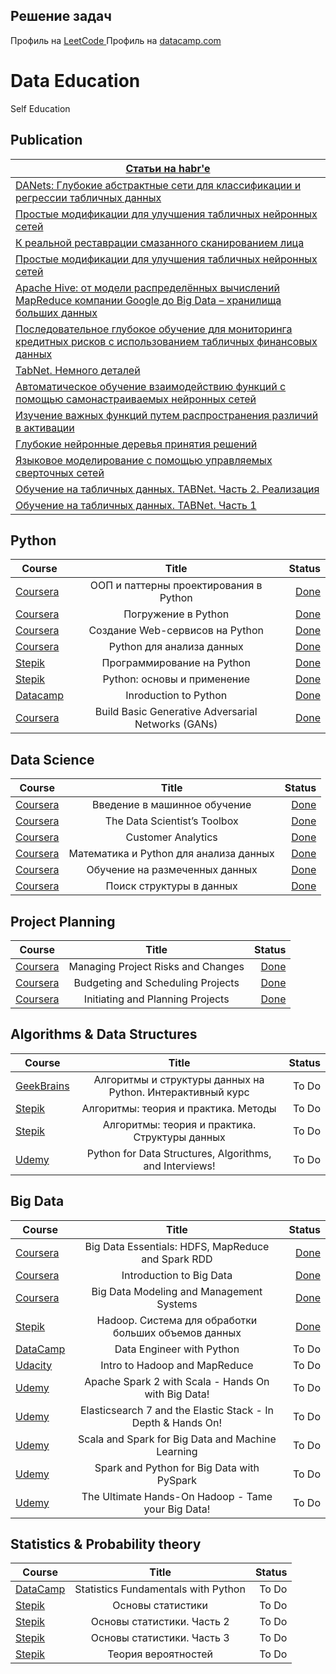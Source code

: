 ## Решение задач


Профиль на <a href="https://leetcode.com/aratenator/"> LeetCode </a>
Профиль на <a href="https://www.datacamp.com/profile/aratenator"> datacamp.com </a>


# Data Education
 Self Education

## Publication
| <a href="https://habr.com/ru/users/ayratgil/posts/"> Статьи на habr'e </a>|
|----|
|<a href="https://habr.com/ru/post/653683/"> DANets: Глубокие абстрактные сети для классификации и регрессии табличных данных </a>|
|<a href="https://habr.com/ru/post/653171/"> Простые модификации для улучшения табличных нейронных сетей </a>|
|<a href="https://habr.com/ru/post/647805/"> К реальной реставрации смазанного сканированием лица </a>|
|<a href="https://habr.com/ru/post/653171/"> Простые модификации для улучшения табличных нейронных сетей </a>|
|<a href="https://habr.com/ru/post/585460/"> Apache Hive: от модели распределённых вычислений MapReduce компании Google до Big Data – хранилища больших данных </a>|
|<a href="https://habr.com/ru/post/542302/"> Последовательное глубокое обучение для мониторинга кредитных рисков с использованием табличных финансовых данных </a>|
|<a href="https://habr.com/ru/post/540736/"> TabNet. Немного деталей </a>|
|<a href="https://habr.com/ru/post/539566/"> Автоматическое обучение взаимодействию функций с помощью самонастраиваемых нейронных сетей </a>|
|<a href="https://habr.com/ru/post/539282/"> Изучение важных функций путем распространения различий в активации </a>|
|<a href="https://habr.com/ru/post/538188/"> Глубокие нейронные деревья принятия решений </a>|
|<a href="https://habr.com/ru/post/537968/"> Языковое моделирование с помощью управляемых сверточных сетей </a>|
|<a href="https://habr.com/ru/post/534252/"> Обучение на табличных данных. TABNet. Часть 2. Реализация </a>|
|<a href="https://habr.com/ru/post/534186/"> Обучение на табличных данных. TABNet. Часть 1 </a>|




## Python
| Course                   | Title                    							                   | Status  |
| ------------------------ |:--------------------------------------------------:| -------:|
| <a href="https://www.coursera.org/learn/oop-patterns-python">Coursera</a>     | ООП и паттерны проектирования в Python  | <a href="https://coursera.org/share/f4bba1b4ed9129894434cdbe50b18023"> Done   </a>|
| <a href="https://www.coursera.org/learn/diving-in-python">Coursera</a>        | Погружение в Python                 			 |  <a href="https://coursera.org/share/76bb5075cd0713139fecfb8ce84b4ff5"> Done </a>   |
| <a href="https://www.coursera.org/learn/diving-in-python">Coursera</a>        | Создание Web-сервисов на Python     			 |  <a href="https://coursera.org/share/f51fee3a4dbb0fe0a729a1739b693e3c">Done </a>  |
| <a href="https://www.coursera.org/learn/python-for-data-science">Coursera</a>     | Python для анализа данных  | <a href="https://coursera.org/share/309c2a06a4f7898afd4b8927434a9c5f"> Done </a>
|<a href="https://stepik.org/course/67/syllabus">Stepik</a>  | Программирование на Python |<a href="https://stepik.org/cert/890330">Done</a>|
|<a href="https://stepik.org/course/512/syllabus">Stepik</a>  | Python: основы и применение |<a href="https://stepik.org/cert/930296">Done</a>|
|<a href="https://app.datacamp.com/learn/courses/intro-to-python-for-data-science">Datacamp</a> | Inroduction to Python | <a href="https://www.datacamp.com/statement-of-accomplishment/course/f8f270b19117a623d11326d0e940c84fa2c736c3">Done</a>|
| <a href="https://www.coursera.org/learn/build-basic-generative-adversarial-networks-gans/home/welcome">Coursera</a>     | Build Basic Generative Adversarial Networks (GANs)  | <a href="https://coursera.org/share/96875be3055e38e04552a7d33bf68861"> Done </a>|

## Data Science
| Course                   | Title                    							                        | Status  |
| ------------------------ |:-------------------------------------------------------:| -------:|
| <a href="https://www.coursera.org/learn/vvedenie-mashinnoe-obuchenie">Coursera</a> | Введение в машинное обучение  |  <a href="https://coursera.org/share/54f89a38f4f9a11f9c4ba281e324a7f6">Done </a>  |
| <a href="https://www.coursera.org/learn/data-scientists-tools">Coursera</a>        | The Data Scientist’s Toolbox  |  <a href="https://coursera.org/share/06439500140806cf87f0a811db140092">Done  </a> |
| <a href="https://www.coursera.org/learn/wharton-customer-analytics">Coursera</a>   | Customer Analytics            |  <a href="https://coursera.org/share/760011532f87299f616cb6cf8d7340aa">Done   </a>|
| <a href="https://www.coursera.org/learn/mathematics-and-python">Coursera</a>   | Математика и Python для анализа данных            |  <a href="https://coursera.org/share/0f9022017f40ba780c192dff8e688bca">Done   </a>|
| <a href="https://www.coursera.org/learn/supervised-learning">Coursera</a>   |  Обучение на размеченных данных          |  <a href="https://coursera.org/share/20651ed1dfc9ee0e5daf16342716b7da">Done   </a>|
| <a href="https://www.coursera.org/learn/unsupervised-learning#about">Coursera</a>   |  Поиск структуры в данных         |  <a href="https://coursera.org/share/af5ae4bc1dc11529f4b11813fd56ac12">Done   </a>|



## Project Planning
| Course                   | Title                    							                   | Status  |
| ------------------------ |:--------------------------------------------------:| -------:|
| <a href="https://www.coursera.org/learn/project-risk-management">Coursera</a> | Managing Project Risks and Changes   |  <a href="https://coursera.org/share/c2160d1afce63d6f5dea9bff008347f8"> Done </a>   |
| <a href="https://www.coursera.org/learn/schedule-projects">Coursera</a>       | Budgeting and Scheduling Projects    |  <a href="https://coursera.org/share/f198cc16be82df90e7044ef8483fc95a"> Done </a>   |
| <a href="https://www.coursera.org/learn/project-planning">Coursera</a>        | Initiating and Planning Projects     |  <a href ="https://coursera.org/share/20525142f1cd7ff236338a184c067cda"> Done </a>  |


## Algorithms & Data Structures
|Course	                   |Title	                             |Status   |
| ------------------------ |:---------------------------------:| -------:|
|<a href="https://geekbrains.ru/courses/513"> GeekBrains</a> 	 | Алгоритмы и структуры данных на Python. Интерактивный курс	        |To Do|
|<a href="https://stepik.org/course/217"> Stepik</a> 	         | Алгоритмы: теория и практика. Методы	                              |To Do|
|<a href="https://stepik.org/course/1547"> Stepik</a> 	        | Алгоритмы: теория и практика. Структуры данных	                    |To Do|
|<a href="https://www.udemy.com/python-for-data-structures-algorithms-and-interviews"> Udemy</a> 	| Python for Data Structures, Algorithms, and Interviews!	|To Do|





## Big Data

|Course	                   |Title	                             |Status   |
| ------------------------ |:---------------------------------:| -------:|
|<a href="https://www.coursera.org/learn/big-data-essentials/home/welcome">Coursera</a>| Big Data Essentials: HDFS, MapReduce and Spark RDD| <a href="https://coursera.org/share/82ed5d2185a3ccf4b4fc471595676d2f"> Done </a>|
|<a href="https://www.coursera.org/learn/big-data-introduction/home/welcome">Coursera</a>|Introduction to Big Data|<a href="https://coursera.org/share/432541b0e618f66e04b2912784216641">Done</a>|
|<a href="https://www.coursera.org/learn/big-data-management/home/welcome">Coursera</a>|Big Data Modeling and Management Systems|<a href="https://coursera.org/share/721363fbe173e83c5ed47500a70bbfda">Done</a>|
|<a href="https://stepik.org/course/150/"> Stepik</a> 	 |	Hadoop. Система для обработки больших объемов данных	        |<a href="https://stepik.org/cert/921048"> Done </a>|
|<a href="https://www.datacamp.com/tracks/data-engineer-with-python"> DataCamp</a> 	 |	Data Engineer with Python	        |To Do|
|<a href="https://www.udacity.com/course/intro-to-hadoop-and-mapreduce"> Udacity</a> 	 |	Intro to Hadoop and MapReduce	        |To Do|
|<a href="https://www.udemy.com/apache-spark-with-scala-hands-on-with-big-data"> Udemy</a> 	 |	Apache Spark 2 with Scala - Hands On with Big Data!	        |To Do|
|<a href="https://www.udemy.com/cart/success/294215128/"> Udemy</a> 	 |	Elasticsearch 7 and the Elastic Stack - In Depth & Hands On!	        |To Do|
|<a href="https://www.udemy.com/scala-and-spark-for-big-data-and-machine-learning"> Udemy</a> 	 |	Scala and Spark for Big Data and Machine Learning	        |To Do|
|<a href="https://www.udemy.com/spark-and-python-for-big-data-with-pyspark"> Udemy</a> 	 |	Spark and Python for Big Data with PySpark	        |To Do|
|<a href="https://www.udemy.com/the-ultimate-hands-on-hadoop-tame-your-big-data"> Udemy</a> 	 |	The Ultimate Hands-On Hadoop - Tame your Big Data!	        |To Do|




## Statistics & Probability theory

|Course	                   |Title	                             |Status   |
| ------------------------ |:---------------------------------:| -------:|
|<a href="https://www.datacamp.com/tracks/statistics-fundamentals-with-python"> DataCamp</a> 	 |	Statistics Fundamentals with Python	|To Do|
|<a href="https://stepik.org/course/76/"> Stepik</a> 	   |	Основы статистики	|To Do|
|<a href="https://stepik.org/course/524/"> Stepik</a> 	  |	Основы статистики. Часть 2	|To Do|
|<a href="https://stepik.org/course/2152/"> Stepik</a> 	 |	Основы статистики. Часть 3	|To Do|
|<a href="https://stepik.org/course/3089/"> Stepik</a> 	 |	Теория вероятностей|To Do|


